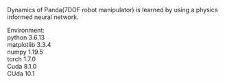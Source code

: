 Dynamics of Panda(7DOF robot manipulator) is learned by using a physics informed neural network.

Environment:\
python             3.6.13\
matplotlib         3.3.4\
numpy              1.19.5\
torch              1.7.0\
Cuda               8.1.0\
CUda               10.1
